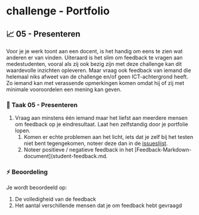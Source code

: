 # challenge - Portfolio
## :chart_with_upwards_trend: 05 - Presenteren

Voor je je werk toont aan een docent, is het handig om eens te zien wat anderen er van vinden. Uiteraard is het slim om feedback te vragen aan medestudenten, vooral als zij ook bezig zijn met deze challenge kan dit waardevolle inzichten opleveren. Maar vraag ook feedback van iemand die helemaal niks afweet van de challenge en/of geen ICT-achtergrond heeft. Zo iemand kan met verassende opmerkingen komen omdat hij of zij met minimale vooroordelen een mening kan geven.

### :hammer: Taak 05 - Presenteren

1. Vraag aan minstens één iemand maar het liefst aan meerdere mensen om feedback op je eindresultaat. Laat hen zelfstandig door je portfolie lopen. 
   1. Komen er echte problemen aan het licht, iets dat je zelf bij het testen niet bent tegengekomen, noteer deze dan in de [issueslijst](../Taak04-Testen/student-issues.md). 
   2. Noteer positieve / negatieve feedback in het [Feedback-Markdown-document](student-feedback.md.

### :zap: Beoordeling

Je wordt beoordeeld op:  

1. De volledigheid van de feedback
2. Het aantal verschillende mensen dat je om feedback hebt gevraagd